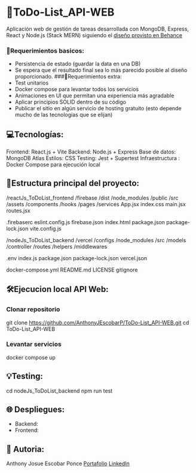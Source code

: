 # 📝ToDo-List_API-WEB
Aplicación web de gestión de tareas desarrollada con MongoDB, Express, React y Node.js (Stack MERN) 
siguiendo el [diseño provisto en Behance](https://www.behance.net/gallery/168706675/React-Js-Todo-List-App?tracking_source=search_projects&l=38)
### 📌Requerimientos basicos: 
- Persistencia de estado (guardar la data en una DB)
- Se espera que el resultado final sea lo más parecido posible al diseño proporcionado.
###📍Requerimientos extra:
- Test unitarios
- Docker compose para levantar todos los servicios
- Animaciones en UI que permitan una experiencia más agradable
- Aplicar principios SOLID dentro de su código
- Publicar el sitio en algún servicio de hosting gratuito (esto depende mucho de las tecnologías que se elijan)

## 💻Tecnologías:
Frontend: React.js + Vite
Backend: Node.js + Express
Base de datos: MongoDB Atlas
Estilos: CSS 
Testing: Jest + Supertest
Infraestructura : Docker Compose para ejecución local

## 📂Estructura principal del proyecto:
/reactJs_ToDoList_frontend
  /firebase
  /dist
  /node_modules
  /public
  /src
    /assets
    /components
    /hooks
    /pages
    /services
    App.jsx
    index.css
    main.jsx
    routes.jsx
    
  .firebaserc
  eslint.config.js
  firebase.json
  index.html
  package.json
  package-lock.json
  vite.config.js
  
/nodeJs_ToDoList_backend
  /vercel
  /configs
  /node_modules
  /src
    /models
    /controller
    /routes
    /helpers
    /middlewares
    
  .env
  index.js
  package.json
  package-lock.json
  vercel.json
  
docker-compose.yml
README.md
LICENSE
gitignore

## 🛠️Ejecucion local API Web:
### Clonar repositorio
git clone https://github.com/AnthonyJEscobarP/ToDo-List_API-WEB.git
cd ToDo-List_API-WEB
### Levantar servicios
docker compose up

## 💡Testing:
cd nodeJs_ToDoList_backend
npm run test

## 🌐 Despliegues:
 - Backend:
 - Frontend:

## 📄 Autoria:
Anthony Josue Escobar Ponce 
[Portafolio](https://ae--technologies.web.app/index.html)
[LinkedIn](https://www.linkedin.com/in/tuusuario/)
